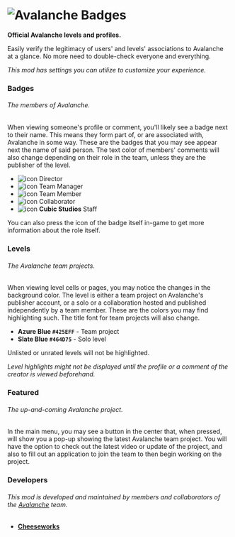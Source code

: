 # ![Avalanche Badges](cubicstudios.avalancheindex/banner.png)
**Official Avalanche levels and profiles.**

Easily verify the legitimacy of users' and levels' associations to Avalanche at a glance. No more need to double-check everyone and everything.

<cy>*This mod has settings you can utilize to customize your experience.*</c>

### Badges
###### The members of Avalanche.
When viewing someone's profile or comment, you'll likely see a badge next to their name. This means they form part of, or are associated with, Avalanche in some way. These are the badges that you may see appear next the name of said person. The text color of members' comments will also change depending on their role in the team, unless they are the publisher of the level.

- ![icon](cubicstudios.avalancheindex/director.png) Director
- ![icon](cubicstudios.avalancheindex/team-manager.png) Team Manager
- ![icon](cubicstudios.avalancheindex/team-member.png) Team Member
- ![icon](cubicstudios.avalancheindex/collaborator.png) Collaborator
- ![icon](cubicstudios.avalancheindex/cubic-studios.png) **Cubic Studios** Staff

You can also press the icon of the badge itself in-game to get more information about the role itself.

### Levels
###### The Avalanche team projects.
When viewing level cells or pages, you may notice the changes in the background color. The level is either a team project on Avalanche's publisher account, or a solo or a collaboration hosted and published independently by a team member. These are the colors you may find highlighting such. The title font for team projects will also change.

- **<cj>Azure Blue</c> `#425EFF`** - Team project
- **<cl>Slate Blue</c> `#464D75`** - Solo level

Unlisted or unrated levels will not be highlighted.

<cr>*Level highlights might not be displayed until the profile or a comment of the creator is viewed beforehand.*</c>

### Featured
###### The up-and-coming Avalanche project.
In the main menu, you may see a button in the center that, when pressed, will show you a pop-up showing the latest Avalanche team project. You will have the option to check out the latest video or update of the project, and also to fill out an application to join the team to then begin working on the project.

### Developers
###### This mod is developed and maintained by members and collaborators of the [Avalanche](https://avalanche.cubicstudios.xyz/) team.
- **[Cheeseworks](user:6408873)**
